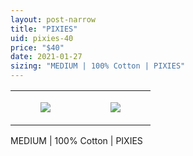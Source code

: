 ```yaml
---
layout: post-narrow
title: "PIXIES"
uid: pixies-40
price: "$40"
date: 2021-01-27
sizing: "MEDIUM | 100% Cotton | PIXIES"
---
```




<table style="width:100%;"><tr><td style="vertical-align:top;">
      <figure class="tmblr-full" data-orig-height="2048" data-orig-width="1365" data-orig-src="https://concertshirts.netlify.app/shirts/0085/0085-01.jpg"><img src="https://64.media.tumblr.com/44a44e962263ad34d7f31ceb741a1f31/599ed672a46b5e64-e3/s540x810/b62a0cd583ceb583cef4adad4b8c83115b3316ae.jpg" data-orig-height="2048" data-orig-width="1365" data-orig-src="https://concertshirts.netlify.app/shirts/0085/0085-01.jpg"/></figure></td>
    <td style="vertical-align:top;">
      <figure class="tmblr-full" data-orig-height="2048" data-orig-width="1365" data-orig-src="https://concertshirts.netlify.app/shirts/0085/0085-02.jpg"><img src="https://64.media.tumblr.com/a638c945449417177a7ed608b204ca7f/599ed672a46b5e64-6f/s540x810/166f3853e7e64c975845ac63cdecece99818ae7e.jpg" data-orig-height="2048" data-orig-width="1365" data-orig-src="https://concertshirts.netlify.app/shirts/0085/0085-02.jpg"/></figure></td>
  </tr></table><p>
  MEDIUM | 100% Cotton | PIXIES
</p>
